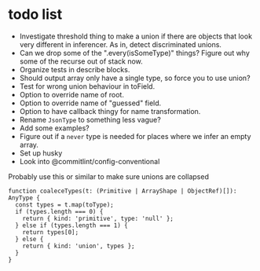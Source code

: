 # todo list

- Investigate threshold thing to make a union if there are objects that look
  very different in inferencer. As in, detect discriminated unions.
- Can we drop some of the ".every(isSomeType)" things? Figure out why some of
  the recurse out of stack now.
- Organize tests in describe blocks.
- Should output array only have a single type, so force you to use union?
- Test for wrong union behaviour in toField.
- Option to override name of root.
- Option to override name of "guessed" field.
- Option to have callback thingy for name transformation.
- Rename `JsonType` to something less vague?
- Add some examples?
- Figure out if a `never` type is needed for places where we infer an empty
  array.
- Set up husky
- Look into @commitlint/config-conventional

Probably use this or similar to make sure unions are collapsed

```
function coaleceTypes(t: (Primitive | ArrayShape | ObjectRef)[]): AnyType {
  const types = t.map(toType);
  if (types.length === 0) {
    return { kind: 'primitive', type: 'null' };
  } else if (types.length === 1) {
    return types[0];
  } else {
    return { kind: 'union', types };
  }
}
```
